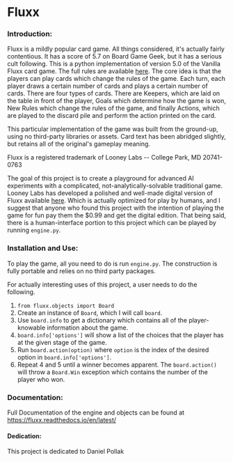 # Fluxx

### Introduction:

Fluxx is a mildly popular card game. All things considered, it's
actually fairly contentious. It has a score of 5.7 on Board Game Geek,
but it has a serious cult following. This is a python implementation of
version 5.0 of the Vanilla Fluxx card game. The full rules are available
[here](https://www.looneylabs.com/sites/default/files/literature/Fluxx5.0_Rules.pdf).
The core idea is that the players can play cards which change the rules
of the game. Each turn, each player draws a certain number of cards and
plays a certain number of cards. There are four types of cards. There
are Keepers, which are laid on the table in front of the player, Goals
which determine how the game is won, New Rules which change the rules of
the game, and finally Actions, which are played to the discard pile and
perform the action printed on the card. 

This particular implementation of the game was built from the ground-up,
using no third-party libraries or assets. Card text has been abridged
slightly, but retains all of the original's gameplay meaning.

Fluxx is a registered trademark of Looney Labs -- College Park, MD 20741-0763

The goal of this project is to create a playground for advanced AI
experiments with a complicated, not-analytically-solvable traditional
game. Looney Labs has developed a polished and well-made digital version
of Fluxx available
[here](https://www.looneylabs.com/news/digital-fluxx-back-now-android-too).
Which is actually optimized for play by humans, and I suggest that
anyone who found this project with the intention of playing the game for
fun pay them the $0.99 and get the digital edition. That being said,
there is a human-interface portion to this project which can be played
by running `engine.py`. 
 



### Installation and Use:

To play the game, all you need to do is run `engine.py`. The
construction is fully portable and relies on no third party packages.

For actually interesting uses of this project, a user needs to do the
following.

1. `from fluxx.objects import Board`
1. Create an instance of `Board`, which I will call `board`. 
1. Use `board.info` to get a dictionary which contains all of the
  player-knowable information about the game.
4. `board.info['options']` will show a list of the choices that the
   player has at the given stage of the game.
5. Run `board.action(option)` where `option` is the index of the desired
   option in `board.info['options']`. 
6. Repeat 4 and 5 until a winner becomes apparent. The `board.action()`
   will throw a `Board.Win` exception which contains the number of the
   player who won.
   
### Documentation:

Full Documentation of the engine and objects can be found at 
https://fluxx.readthedocs.io/en/latest/

#### Dedication:

This project is dedicated to Daniel Pollak